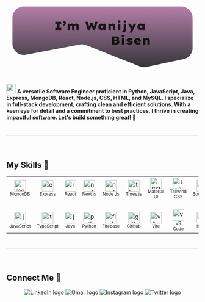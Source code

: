 <svg width="100%" height="100%" viewBox="0 0 830 340" fill="none" xmlns="http://www.w3.org/2000/svg">
<path d="M26 87C26 59.9381 47.9381 38 75 38H755C782.062 38 804 59.938 804 87V217.251C804 240.426 787.765 260.432 765.086 265.202L604.562 298.968C595.159 300.946 585.383 300.115 576.448 296.58L344.702 204.887C336.106 201.486 326.723 200.586 317.638 202.291L84.037 246.126C53.8798 251.785 26 228.65 26 197.967V87Z" fill="url(#paint0_linear_46_11)"/>
<path d="M210.934 139V130.1H218.484V112.9H210.934V104H236.834V112.9H229.284V130.1H236.834V139H210.934ZM247.22 120.7L244.42 117.3C246.02 116.6 247.287 115.75 248.22 114.75C249.153 113.75 249.62 112.883 249.62 112.15C249.62 111.783 249.537 111.433 249.37 111.1C249.203 110.733 248.753 110.35 248.02 109.95C247.22 109.483 246.553 108.917 246.02 108.25C245.52 107.583 245.27 106.75 245.27 105.75C245.27 104.383 245.787 103.333 246.82 102.6C247.853 101.833 249.137 101.45 250.67 101.45C251.803 101.45 252.853 101.783 253.82 102.45C254.787 103.083 255.553 103.95 256.12 105.05C256.72 106.15 257.02 107.4 257.02 108.8C257.02 110.067 256.77 111.317 256.27 112.55C255.77 113.75 255.053 114.9 254.12 116C253.22 117.067 252.17 118.017 250.97 118.85C249.803 119.683 248.553 120.3 247.22 120.7ZM264.596 139V112.25H273.996L274.396 117.25L272.846 116.45C273.446 115.65 274.113 114.967 274.846 114.4C275.613 113.8 276.413 113.3 277.246 112.9C278.113 112.5 279.029 112.2 279.996 112C280.963 111.8 281.979 111.7 283.046 111.7C284.346 111.7 285.579 111.883 286.746 112.25C287.913 112.583 288.946 113.2 289.846 114.1C290.746 115 291.496 116.267 292.096 117.9L290.146 117.75L290.596 117.05C291.196 116.217 291.879 115.483 292.646 114.85C293.446 114.183 294.313 113.617 295.246 113.15C296.213 112.683 297.229 112.333 298.296 112.1C299.363 111.833 300.463 111.7 301.596 111.7C304.129 111.7 306.196 112.167 307.796 113.1C309.429 114.033 310.629 115.333 311.396 117C312.163 118.633 312.546 120.533 312.546 122.7V139H302.396V123.75C302.396 123.017 302.263 122.367 301.996 121.8C301.729 121.233 301.313 120.783 300.746 120.45C300.213 120.117 299.529 119.95 298.696 119.95C297.963 119.95 297.279 120.067 296.646 120.3C296.046 120.5 295.513 120.817 295.046 121.25C294.613 121.65 294.263 122.117 293.996 122.65C293.763 123.15 293.646 123.7 293.646 124.3V139H283.496V123.75C283.496 122.983 283.346 122.317 283.046 121.75C282.746 121.183 282.279 120.75 281.646 120.45C281.046 120.117 280.263 119.95 279.296 119.95C278.596 119.95 277.963 120.067 277.396 120.3C276.863 120.533 276.396 120.867 275.996 121.3C275.596 121.7 275.279 122.117 275.046 122.55C274.846 122.983 274.746 123.433 274.746 123.9V139H264.596ZM351.344 139L340.694 104H351.594L355.944 119.25C356.177 120.15 356.41 121.083 356.644 122.05C356.877 122.983 357.077 123.917 357.244 124.85C357.41 125.783 357.544 126.667 357.644 127.5C357.777 128.3 357.844 128.967 357.844 129.5H356.744C356.744 128.633 356.81 127.683 356.944 126.65C357.11 125.617 357.327 124.483 357.594 123.25C357.894 121.983 358.294 120.667 358.794 119.3L363.244 107.45H371.594L376.044 119.25C376.544 120.617 376.96 121.933 377.294 123.2C377.66 124.433 377.944 125.583 378.144 126.65C378.344 127.683 378.427 128.633 378.394 129.5H377.394C377.394 129.067 377.41 128.55 377.444 127.95C377.477 127.35 377.527 126.683 377.594 125.95C377.694 125.217 377.794 124.467 377.894 123.7C378.027 122.933 378.177 122.167 378.344 121.4C378.544 120.633 378.727 119.9 378.894 119.2L383.644 104H394.094L382.744 139H374.244L366.294 119.5H367.844L360.544 139H351.344ZM409.852 139.45C407.219 139.45 404.919 138.867 402.952 137.7C401.019 136.533 399.502 134.917 398.402 132.85C397.336 130.75 396.802 128.333 396.802 125.6C396.802 122.867 397.336 120.467 398.402 118.4C399.502 116.3 401.036 114.667 403.002 113.5C404.969 112.3 407.269 111.7 409.902 111.7C411.336 111.7 412.652 111.883 413.852 112.25C415.086 112.583 416.152 113.067 417.052 113.7C417.986 114.3 418.752 114.967 419.352 115.7C419.986 116.433 420.469 117.2 420.802 118L418.652 118.15V112.25H428.552V139H418.402V132.05L420.552 132.55C420.286 133.45 419.836 134.317 419.202 135.15C418.602 135.983 417.836 136.717 416.902 137.35C415.969 137.983 414.902 138.5 413.702 138.9C412.536 139.267 411.252 139.45 409.852 139.45ZM412.702 131.2C413.936 131.2 415.002 130.983 415.902 130.55C416.802 130.117 417.486 129.483 417.952 128.65C418.419 127.817 418.652 126.8 418.652 125.6C418.652 124.433 418.419 123.433 417.952 122.6C417.486 121.733 416.802 121.083 415.902 120.65C415.002 120.183 413.936 119.95 412.702 119.95C411.436 119.95 410.352 120.183 409.452 120.65C408.586 121.083 407.919 121.733 407.452 122.6C406.986 123.433 406.752 124.433 406.752 125.6C406.752 126.8 406.986 127.817 407.452 128.65C407.919 129.483 408.586 130.117 409.452 130.55C410.352 130.983 411.436 131.2 412.702 131.2ZM440.719 139V112.25H450.119L450.619 118.45L448.269 119.1C448.636 117.733 449.336 116.5 450.369 115.4C451.402 114.267 452.686 113.367 454.219 112.7C455.786 112.033 457.486 111.7 459.319 111.7C461.552 111.7 463.452 112.167 465.019 113.1C466.619 114 467.819 115.283 468.619 116.95C469.452 118.583 469.869 120.533 469.869 122.8V139H459.719V124.35C459.719 123.417 459.552 122.633 459.219 122C458.886 121.367 458.386 120.867 457.719 120.5C457.086 120.133 456.336 119.95 455.469 119.95C454.702 119.95 454.036 120.083 453.469 120.35C452.902 120.583 452.419 120.9 452.019 121.3C451.652 121.7 451.369 122.15 451.169 122.65C450.969 123.15 450.869 123.65 450.869 124.15V139H445.819C444.386 139 443.236 139 442.369 139C441.536 139 440.986 139 440.719 139ZM481.938 139V112.25H492.088V139H481.938ZM487.038 107.2C485.238 107.2 483.822 106.783 482.788 105.95C481.788 105.117 481.288 103.933 481.288 102.4C481.288 101 481.805 99.85 482.838 98.95C483.872 98.05 485.272 97.6 487.038 97.6C488.838 97.6 490.238 98.0167 491.238 98.85C492.272 99.6833 492.788 100.867 492.788 102.4C492.788 103.8 492.272 104.95 491.238 105.85C490.205 106.75 488.805 107.2 487.038 107.2ZM502.634 149.95L498.784 141.85C500.884 141.85 502.484 141.567 503.584 141C504.717 140.467 505.484 139.55 505.884 138.25C506.317 136.95 506.534 135.15 506.534 132.85V112.25H516.684V135.25C516.684 138.783 516.151 141.617 515.084 143.75C514.017 145.917 512.451 147.483 510.384 148.45C508.317 149.45 505.734 149.95 502.634 149.95ZM511.634 107.4C509.834 107.4 508.417 106.983 507.384 106.15C506.384 105.317 505.884 104.133 505.884 102.6C505.884 101.2 506.401 100.05 507.434 99.15C508.467 98.25 509.867 97.8 511.634 97.8C513.434 97.8 514.834 98.2167 515.834 99.05C516.867 99.8833 517.384 101.067 517.384 102.6C517.384 104 516.867 105.15 515.834 106.05C514.801 106.95 513.401 107.4 511.634 107.4ZM531.842 150.5L539.492 134.8L539.192 138.85L525.392 112.25H536.942L542.192 123.4C542.526 124.2 542.859 125.033 543.192 125.9C543.559 126.733 543.892 127.633 544.192 128.6L542.292 129.15C542.559 128.55 542.876 127.8 543.242 126.9C543.609 126 543.942 125.133 544.242 124.3L549.342 112.25H560.792L547.342 139.1L541.892 150.5H531.842ZM578.651 139.45C576.018 139.45 573.718 138.867 571.751 137.7C569.818 136.533 568.301 134.917 567.201 132.85C566.135 130.75 565.601 128.333 565.601 125.6C565.601 122.867 566.135 120.467 567.201 118.4C568.301 116.3 569.835 114.667 571.801 113.5C573.768 112.3 576.068 111.7 578.701 111.7C580.135 111.7 581.451 111.883 582.651 112.25C583.885 112.583 584.951 113.067 585.851 113.7C586.785 114.3 587.551 114.967 588.151 115.7C588.785 116.433 589.268 117.2 589.601 118L587.451 118.15V112.25H597.351V139H587.201V132.05L589.351 132.55C589.085 133.45 588.635 134.317 588.001 135.15C587.401 135.983 586.635 136.717 585.701 137.35C584.768 137.983 583.701 138.5 582.501 138.9C581.335 139.267 580.051 139.45 578.651 139.45ZM581.501 131.2C582.735 131.2 583.801 130.983 584.701 130.55C585.601 130.117 586.285 129.483 586.751 128.65C587.218 127.817 587.451 126.8 587.451 125.6C587.451 124.433 587.218 123.433 586.751 122.6C586.285 121.733 585.601 121.083 584.701 120.65C583.801 120.183 582.735 119.95 581.501 119.95C580.235 119.95 579.151 120.183 578.251 120.65C577.385 121.083 576.718 121.733 576.251 122.6C575.785 123.433 575.551 124.433 575.551 125.6C575.551 126.8 575.785 127.817 576.251 128.65C576.718 129.483 577.385 130.117 578.251 130.55C579.151 130.983 580.235 131.2 581.501 131.2ZM455.798 202V167H473.698C476.498 167 478.848 167.35 480.748 168.05C482.681 168.75 484.148 169.733 485.148 171C486.181 172.267 486.698 173.75 486.698 175.45C486.698 177.517 486.181 179.25 485.148 180.65C484.114 182.017 482.581 182.933 480.548 183.4V182.5C482.048 182.867 483.398 183.433 484.598 184.2C485.798 184.967 486.748 185.933 487.448 187.1C488.181 188.267 488.548 189.633 488.548 191.2C488.548 193.167 488.148 194.85 487.348 196.25C486.548 197.617 485.464 198.733 484.098 199.6C482.764 200.433 481.264 201.05 479.598 201.45C477.964 201.817 476.264 202 474.498 202H455.798ZM465.798 193.5H474.398C475.131 193.5 475.764 193.4 476.298 193.2C476.831 193 477.248 192.683 477.548 192.25C477.881 191.783 478.048 191.217 478.048 190.55C478.048 189.85 477.848 189.317 477.448 188.95C477.081 188.55 476.598 188.267 475.998 188.1C475.431 187.9 474.814 187.8 474.148 187.8H465.798V193.5ZM465.798 180.6H472.348C473.181 180.6 473.881 180.5 474.448 180.3C475.048 180.1 475.481 179.817 475.748 179.45C476.048 179.05 476.198 178.567 476.198 178C476.198 177.2 475.848 176.583 475.148 176.15C474.481 175.717 473.514 175.5 472.248 175.5H465.798V180.6ZM498.589 202V175.25H508.739V202H498.589ZM503.689 170.2C501.889 170.2 500.472 169.783 499.439 168.95C498.439 168.117 497.939 166.933 497.939 165.4C497.939 164 498.455 162.85 499.489 161.95C500.522 161.05 501.922 160.6 503.689 160.6C505.489 160.6 506.889 161.017 507.889 161.85C508.922 162.683 509.439 163.867 509.439 165.4C509.439 166.8 508.922 167.95 507.889 168.85C506.855 169.75 505.455 170.2 503.689 170.2ZM532.084 202.5C528.851 202.5 526.001 202.067 523.534 201.2C521.068 200.3 519.118 199.117 517.684 197.65L523.584 192.5C524.684 193.467 526.068 194.217 527.734 194.75C529.401 195.283 531.068 195.55 532.734 195.55C533.168 195.55 533.568 195.517 533.934 195.45C534.334 195.383 534.651 195.3 534.884 195.2C535.151 195.067 535.351 194.917 535.484 194.75C535.651 194.583 535.734 194.383 535.734 194.15C535.734 193.75 535.451 193.433 534.884 193.2C534.384 193.033 533.684 192.867 532.784 192.7C531.918 192.533 530.968 192.35 529.934 192.15C528.201 191.85 526.651 191.483 525.284 191.05C523.951 190.617 522.801 190.067 521.834 189.4C520.901 188.667 520.168 187.817 519.634 186.85C519.101 185.85 518.834 184.7 518.834 183.4C518.834 182.033 519.184 180.817 519.884 179.75C520.584 178.65 521.551 177.733 522.784 177C524.018 176.267 525.418 175.7 526.984 175.3C528.551 174.9 530.168 174.7 531.834 174.7C533.601 174.7 535.284 174.85 536.884 175.15C538.518 175.45 540.068 175.883 541.534 176.45C543.001 177.017 544.318 177.733 545.484 178.6L540.434 184.45C539.734 183.983 538.884 183.533 537.884 183.1C536.918 182.633 535.851 182.25 534.684 181.95C533.551 181.65 532.418 181.5 531.284 181.5C530.851 181.5 530.451 181.533 530.084 181.6C529.751 181.633 529.468 181.717 529.234 181.85C529.001 181.95 528.818 182.083 528.684 182.25C528.551 182.383 528.484 182.55 528.484 182.75C528.451 182.983 528.501 183.2 528.634 183.4C528.801 183.567 529.018 183.717 529.284 183.85C529.718 184.083 530.368 184.3 531.234 184.5C532.134 184.667 533.284 184.9 534.684 185.2C536.951 185.667 538.834 186.2 540.334 186.8C541.834 187.4 543.018 188.1 543.884 188.9C544.484 189.433 544.934 190.083 545.234 190.85C545.534 191.583 545.684 192.383 545.684 193.25C545.684 195.017 545.101 196.6 543.934 198C542.801 199.367 541.218 200.467 539.184 201.3C537.184 202.1 534.818 202.5 532.084 202.5ZM567.599 202.5C564.199 202.5 561.249 201.9 558.749 200.7C556.283 199.5 554.383 197.867 553.049 195.8C551.716 193.7 551.049 191.3 551.049 188.6C551.049 186.533 551.433 184.65 552.199 182.95C552.966 181.25 554.033 179.783 555.399 178.55C556.799 177.317 558.416 176.367 560.249 175.7C562.083 175.033 564.066 174.7 566.199 174.7C568.366 174.7 570.349 175.033 572.149 175.7C573.949 176.367 575.499 177.333 576.799 178.6C578.133 179.833 579.149 181.3 579.849 183C580.583 184.7 580.916 186.567 580.849 188.6L580.799 190.75H557.049L555.899 185.65H572.749L571.799 186.95V186.05C571.766 185.417 571.499 184.85 570.999 184.35C570.533 183.817 569.899 183.4 569.099 183.1C568.299 182.8 567.399 182.65 566.399 182.65C565.233 182.65 564.183 182.85 563.249 183.25C562.349 183.617 561.633 184.183 561.099 184.95C560.566 185.717 560.299 186.667 560.299 187.8C560.299 189 560.633 190.067 561.299 191C561.999 191.933 562.983 192.683 564.249 193.25C565.549 193.783 567.116 194.05 568.949 194.05C570.516 194.05 571.783 193.9 572.749 193.6C573.749 193.267 574.599 192.883 575.299 192.45L579.799 198.8C578.499 199.7 577.183 200.433 575.849 201C574.516 201.533 573.166 201.917 571.799 202.15C570.466 202.383 569.066 202.5 567.599 202.5ZM590.231 202V175.25H599.631L600.131 181.45L597.781 182.1C598.148 180.733 598.848 179.5 599.881 178.4C600.914 177.267 602.198 176.367 603.731 175.7C605.298 175.033 606.998 174.7 608.831 174.7C611.064 174.7 612.964 175.167 614.531 176.1C616.131 177 617.331 178.283 618.131 179.95C618.964 181.583 619.381 183.533 619.381 185.8V202H609.231V187.35C609.231 186.417 609.064 185.633 608.731 185C608.398 184.367 607.898 183.867 607.231 183.5C606.598 183.133 605.848 182.95 604.981 182.95C604.214 182.95 603.548 183.083 602.981 183.35C602.414 183.583 601.931 183.9 601.531 184.3C601.164 184.7 600.881 185.15 600.681 185.65C600.481 186.15 600.381 186.65 600.381 187.15V202H595.331C593.898 202 592.748 202 591.881 202C591.048 202 590.498 202 590.231 202Z" fill="black" fill-opacity="0.81"/>
<defs>
<linearGradient id="paint0_linear_46_11" x1="415" y1="38" x2="415" y2="325.966" gradientUnits="userSpaceOnUse">
<stop stop-color="#B37FA8"/>
<stop offset="1" stop-color="#2A2E30"/>
</linearGradient>
</defs>
</svg>

<h4 align="left">
  <img src="https://raw.githubusercontent.com/MartinHeinz/MartinHeinz/master/wave.gif" width="25"  />
  A versatile Software Engineer proficient in Python, JavaScript, Java, Express, MongoDB, React, Node.js, CSS, HTML, and MySQL. I specialize in full-stack development, crafting clean and efficient solutions. With a keen eye for detail and a commitment to best practices, I thrive in creating impactful software. Let's build something great! 🚀
</h4>

<h1 style="border-top: 1px solid #dadada">&nbsp;</h1>

## My Skills 🎯

<table align="center" cellpadding="10">
    <tr>
        <td align="center"><img height='30' src="https://skillicons.dev/icons?i=mongodb" alt="mongodb logo" ><br><sub><sup>MongoDB</td>
        <td align="center"><img height='30' src="https://skillicons.dev/icons?i=express" alt="express logo"    ><br><sub><sup>Express</td>
        <td align="center"><img height='30' src="https://skillicons.dev/icons?i=react" alt="react logo"     ><br><sub><sup>React</td>
        <td align="center"><img height='30' src="https://skillicons.dev/icons?i=next" alt="next logo"   ><br><sub><sup>Next.js</td>
        <td align="center"><img height='30' src="https://skillicons.dev/icons?i=nodejs" alt="nodejs logo"   ><br><sub><sup>Node Js</td>
        <td align="center"><img height='30' src="https://skillicons.dev/icons?i=threejs" alt="three logo"   ><br><sub><sup>Three.js</td>
        <td align="center"><img height='30' src="https://skillicons.dev/icons?i=materialui" alt="material logo"><br><sub><sup>Material UI</td>
    <td align="center"><img height='30' src="https://skillicons.dev/icons?i=tailwind" alt="tailwind logo"><br><sub><sup>Tailwind CSS</td>
    <td align="center"><img height='30' src="https://cdn.simpleicons.org/bootstrap/7952B3" alt="bootstrap logo" ><br><sub><sup>Bootstrap</td>
    <td align="center"><img height='30' src="https://skillicons.dev/icons?i=html" alt="html5 logo" ><br><sub><sup>HTML5</td>
    <td align="center"><img height='30' src="https://skillicons.dev/icons?i=css" alt="css3 logo" ><br><sub><sup>CSS3</td>
    </tr>
    <tr style="height: 20px;"></tr>
    <tr>
    <td align="center"><img height='30' src="https://skillicons.dev/icons?i=js" alt="javascript logo" ><br><sub><sup>JavaScript</td>
    <td align="center"><img height='30' src="https://skillicons.dev/icons?i=ts" alt="typescript logo" ><br><sub><sup>TypeScript</td>
    <td align="center"><img height='30' src="https://skillicons.dev/icons?i=java" alt="java logo" ><br><sub><sup>Java</td>
    <td align="center"><img height='30' src="https://skillicons.dev/icons?i=py" alt="python logo" ><br><sub><sup>Python</td>
    <td align="center"><img height='30' src="https://skillicons.dev/icons?i=firebase" alt="firebase logo" ><br><sub><sup>Firebase</td>
    <td align="center"><img height='30' src="https://skillicons.dev/icons?i=github" alt="github logo" ><br><sub><sup>GitHub</td>
    <td align="center"><img height='30' src="https://skillicons.dev/icons?i=vite" alt="vite logo" ><br><sub><sup>Vite</td>
    <td align="center"><img height='30' src="https://skillicons.dev/icons?i=vscode" alt="vscode logo" ><br><sub><sup>VS Code</td>
    <td align="center"><img height='30' src="https://skillicons.dev/icons?i=idea" alt="idea logo" ><br><sub><sup>Intellij</td>
    <td align="center"><img height='30' src="https://cdn.jsdelivr.net/gh/devicons/devicon/icons/pycharm/pycharm-original.svg" alt="pycharm logo" ><br><sub><sup>PyCharm</td>
    <td align="center"><img height='30' src="https://skillicons.dev/icons?i=figma" alt="figma logo" ><br><sub><sup>Figma</td>
    </tr>
</table>

<h1 style="border-top: 1px solid #dadada">&nbsp;</h1>

## Connect Me 🔗

<p align="center">
    <a href="https://www.linkedin.com/in/wanijya-bisen-5718161b7/">
    <img src="https://img.shields.io/static/v1?message=LinkedIn&logo=linkedin&label=&color=0077B5&logoColor=white&labelColor=&style=for-the-badge" alt="LinkedIn logo">
  </a>
  <a href="mailto:wanijyabisen02@gmail.com">
    <img src="https://img.shields.io/static/v1?message=Gmail&logo=gmail&label=&color=D14836&logoColor=white&labelColor=&style=for-the-badge" alt="Gmail logo">
  </a>
  <a href="https://www.instagram.com/wanijyabisen/">
    <img src="https://img.shields.io/static/v1?message=Instagram&logo=instagram&label=&color=E4405F&logoColor=white&labelColor=&style=for-the-badge" alt="Instagram logo">
  </a>
  <a href="https://x.com/wanijya_">
    <img src="https://img.shields.io/static/v1?message=Twitter&logo=twitter&label=&color=1DA1F2&logoColor=white&labelColor=&style=for-the-badge" alt="Twitter logo">
  </a>
</p>
